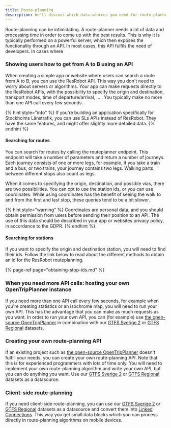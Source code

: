 ```yaml
---
title: Route-planning
description: We'll discuss which data-sources you need for route-planner applications
---
```


Route-planning can be intimidating. A route-planner needs a lot of data and processing time in order to come up with the
best results. This is why it is typically performed on a powerful server, which then exposes the functionality through
an API. In most cases, this API fulfils the need of developers. In cases where

### Showing users how to get from A to B using an API

When creating a simple app or website where users can search a route from A to B, you can use the ResRobot API. This way
you don't need to worry about servers or algorithms. Your app can make requests directly to the ResRobot APIs, with the
possibility to specify the origin and destination, transport modes, time of departure/arrival, ... . You typically make
no more than one API call every few seconds.

{% hint style="info" %} If you're building an application specifically for Stockholms Länstrafik, you can use SLs APIs
instead of ResRobot. They have the same features, and might offer slightly more detailed data. {% endhint %}

#### Searching for routes

You can search for routes by calling the routeplanner endpoint. This endpoint will take a number of parameters and
return a number of journeys. Each journey consists of one or more legs, for example, if you take a train and a bus, or
two trains, your journey contains two legs. Walking parts between different stops also count as legs.

When it comes to specifying the origin, destination, and possible vias, there are two possibilities. You can opt to use
the station ids, or you can use coordinates. While using coordinates has the benefit of seeing the walk to and from the
first and last stop, these queries tend to be a bit slower.

{% hint style="warning" %} Coordinates are personal data, and you should obtain permission from users before sending
their position to an API. The use of this data should be described in your app or websites privacy policy, in accordance
to the GDPR. {% endhint %}

#### Searching for stations

If you want to specify the origin and destination station, you will need to find their ids. Follow the link below to
read about the different methods to obtain an id for the ResRobot routeplanning.

{% page-ref page="obtaining-stop-ids.md" %}

### When you need more API calls: hosting your own OpenTripPlanner instance

If you need more than one API call every few seconds, for example when you're creating statistics or an isochrome map,
you will need to run your own API. This has the advantage that you can make as much requests as you want. In order to
run your own API, you can \(for example\)
use [the open-source OpenTripPlanner](https://github.com/opentripplanner/OpenTripPlanner/) in combination with
our [GTFS Sverige 2](../../public-transport-data/our-data-and-apis/gtfs/gtfs-sverige-2-static/)
or [GTFS Regional](../../public-transport-data/our-data-and-apis/gtfs/gtfs-regional/) datasets.

### Creating your own route-planning API

If an existing project such as  [the open-source OpenTripPlanner](https://github.com/opentripplanner/OpenTripPlanner/)
doesn't fulfill your needs, you can create your own route-planning API. Note that this is for experienced programmers
with lots of time only. You will need to implement your own route-planning algorithm and write your own API, but you can
do anything you want. Use
our [GTFS Sverige 2](../../public-transport-data/our-data-and-apis/gtfs/gtfs-sverige-2-static/)
or [GTFS Regional](../../public-transport-data/our-data-and-apis/gtfs/gtfs-regional/) datasets as a datasource.

### Client-side route-planning

If you need client-side route-planning, you can use
our [GTFS Sverige 2](../../public-transport-data/our-data-and-apis/gtfs/gtfs-sverige-2-static/)
or [GTFS Regional](../../public-transport-data/our-data-and-apis/gtfs/gtfs-regional/) datasets as a datasource and
convert them into [Linked Connections](https://linkedconnections.org/). This way you get small data blocks which you can
process directly in route-planning algorithms on mobile devices.
